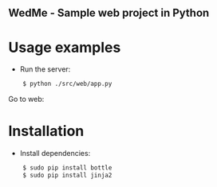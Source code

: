 WedMe - Sample web project in Python
----------------------------------------------------------

Usage examples
==============

* Run the server:
```bash
    $ python ./src/web/app.py
```

Go to web:


Installation
============

* Install dependencies:
```bash
    $ sudo pip install bottle
    $ sudo pip install jinja2
```

